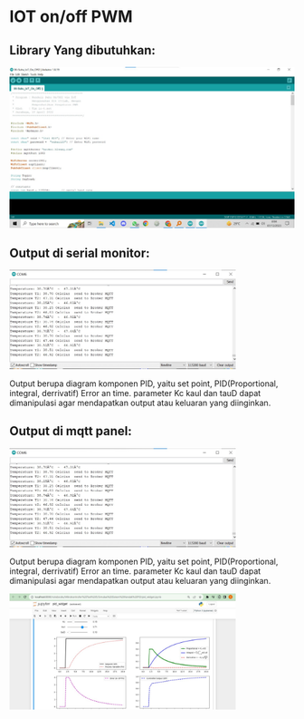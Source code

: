 
# IOT on/off PWM

## Library Yang dibutuhkan:

<p>
  <img src="https://github.com/subaaaiii/Mikrokontroller/blob/main/IOT%20on%20off%20PWM/Input.jpg" alt="" class="img-responsive" width="700">
</p>

## Output di serial monitor:

<p>
  <img src="https://github.com/subaaaiii/Mikrokontroller/blob/main/IOT%20on%20off%20PWM/Output.jpg" alt="" class="img-responsive" width="400">
</p>
Output berupa diagram komponen PID, yaitu set point, PID(Proportional, integral, derrivatif) Error an time.
parameter Kc kaul dan tauD dapat dimanipulasi agar mendapatkan output atau keluaran yang diinginkan.

## Output di mqtt panel:

<p>
  <img src="https://github.com/subaaaiii/Mikrokontroller/blob/main/IOT%20on%20off%20PWM/Output.jpg" alt="" class="img-responsive" width="400">
</p>
Output berupa diagram komponen PID, yaitu set point, PID(Proportional, integral, derrivatif) Error an time.
parameter Kc kaul dan tauD dapat dimanipulasi agar mendapatkan output atau keluaran yang diinginkan.
<p>
  <img src="https://github.com/subaaaiii/Mikrokontroller/blob/main/Simulasi%20Sistem%20Kendali%20PID/Output2.jpg" alt="" class="img-responsive" width="400">
</p>
